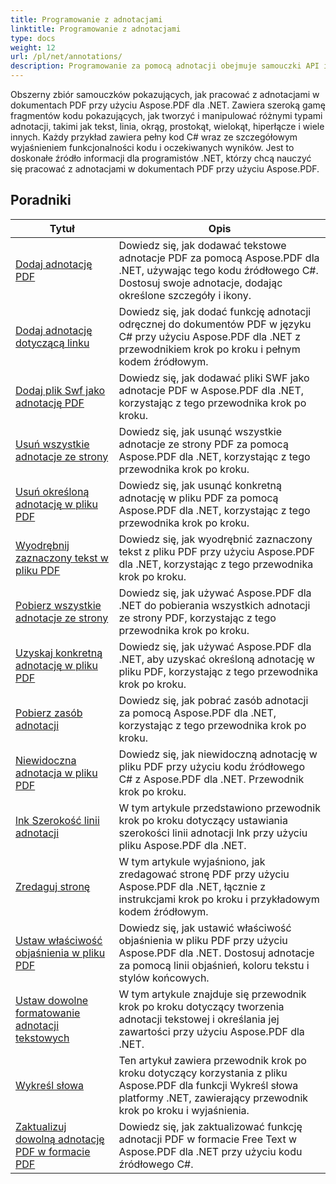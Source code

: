 ```yaml
---
title: Programowanie z adnotacjami
linktitle: Programowanie z adnotacjami
type: docs
weight: 12
url: /pl/net/annotations/
description: Programowanie za pomocą adnotacji obejmuje samouczki API i fragmenty kodu Aspose.PDF dla .NET, które obejmują dodawanie adnotacji, usuwanie adnotacji, uzyskiwanie informacji o adnotacjach i wiele innych.
---
```

Obszerny zbiór samouczków pokazujących, jak pracować z adnotacjami w dokumentach PDF przy użyciu Aspose.PDF dla .NET. Zawiera szeroką gamę fragmentów kodu pokazujących, jak tworzyć i manipulować różnymi typami adnotacji, takimi jak tekst, linia, okrąg, prostokąt, wielokąt, hiperłącze i wiele innych. Każdy przykład zawiera pełny kod C# wraz ze szczegółowym wyjaśnieniem funkcjonalności kodu i oczekiwanych wyników. Jest to doskonałe źródło informacji dla programistów .NET, którzy chcą nauczyć się pracować z adnotacjami w dokumentach PDF przy użyciu Aspose.PDF.

## Poradniki
| Tytuł | Opis |
| --- | --- | 
| [Dodaj adnotację PDF](./addannotation/) | Dowiedz się, jak dodawać tekstowe adnotacje PDF za pomocą Aspose.PDF dla .NET, używając tego kodu źródłowego C#. Dostosuj swoje adnotacje, dodając określone szczegóły i ikony. |  
| [Dodaj adnotację dotyczącą linku](./addlnkannotation/) | Dowiedz się, jak dodać funkcję adnotacji odręcznej do dokumentów PDF w języku C# przy użyciu Aspose.PDF dla .NET z przewodnikiem krok po kroku i pełnym kodem źródłowym. |  
| [Dodaj plik Swf jako adnotację PDF](./addswffileasannotation/) | Dowiedz się, jak dodawać pliki SWF jako adnotacje PDF w Aspose.PDF dla .NET, korzystając z tego przewodnika krok po kroku. |  
| [Usuń wszystkie adnotacje ze strony](./deleteallannotationsfrompage/) | Dowiedz się, jak usunąć wszystkie adnotacje ze strony PDF za pomocą Aspose.PDF dla .NET, korzystając z tego przewodnika krok po kroku. |  
| [Usuń określoną adnotację w pliku PDF](./deleteparticularannotation/) | Dowiedz się, jak usunąć konkretną adnotację w pliku PDF za pomocą Aspose.PDF dla .NET, korzystając z tego przewodnika krok po kroku. |  
| [Wyodrębnij zaznaczony tekst w pliku PDF](./extracthighlightedtext/) | Dowiedz się, jak wyodrębnić zaznaczony tekst z pliku PDF przy użyciu Aspose.PDF dla .NET, korzystając z tego przewodnika krok po kroku. |  
| [Pobierz wszystkie adnotacje ze strony](./getallannotationsfrompage/) | Dowiedz się, jak używać Aspose.PDF dla .NET do pobierania wszystkich adnotacji ze strony PDF, korzystając z tego przewodnika krok po kroku. |  
| [Uzyskaj konkretną adnotację w pliku PDF](./getparticularannotation/) | Dowiedz się, jak używać Aspose.PDF dla .NET, aby uzyskać określoną adnotację w pliku PDF, korzystając z tego przewodnika krok po kroku.  |  
| [Pobierz zasób adnotacji](./getresourceofannotation/) | Dowiedz się, jak pobrać zasób adnotacji za pomocą Aspose.PDF dla .NET, korzystając z tego przewodnika krok po kroku.  |  
| [Niewidoczna adnotacja w pliku PDF](./invisibleannotation/) | Dowiedz się, jak niewidoczną adnotację w pliku PDF przy użyciu kodu źródłowego C# z Aspose.PDF dla .NET. Przewodnik krok po kroku. |  
| [lnk Szerokość linii adnotacji](./lnkannotationlinewidth/) | W tym artykule przedstawiono przewodnik krok po kroku dotyczący ustawiania szerokości linii adnotacji lnk przy użyciu pliku Aspose.PDF dla .NET. |  
| [Zredaguj stronę](./redactpage/) | W tym artykule wyjaśniono, jak zredagować stronę PDF przy użyciu Aspose.PDF dla .NET, łącznie z instrukcjami krok po kroku i przykładowym kodem źródłowym. |  
| [Ustaw właściwość objaśnienia w pliku PDF](./setcalloutproperty/) | Dowiedz się, jak ustawić właściwość objaśnienia w pliku PDF przy użyciu Aspose.PDF dla .NET. Dostosuj adnotacje za pomocą linii objaśnień, koloru tekstu i stylów końcowych. |  
| [Ustaw dowolne formatowanie adnotacji tekstowych](./setfreetextannotationformatting/) | W tym artykule znajduje się przewodnik krok po kroku dotyczący tworzenia adnotacji tekstowej i określania jej zawartości przy użyciu Aspose.PDF dla .NET. |  
| [Wykreśl słowa](./strikeoutwords/) | Ten artykuł zawiera przewodnik krok po kroku dotyczący korzystania z pliku Aspose.PDF dla funkcji Wykreśl słowa platformy .NET, zawierający przewodnik krok po kroku i wyjaśnienia. |  
| [Zaktualizuj dowolną adnotację PDF w formacie PDF](./updatefreetextannotation/) | Dowiedz się, jak zaktualizować funkcję adnotacji PDF w formacie Free Text w Aspose.PDF dla .NET przy użyciu kodu źródłowego C#. |  